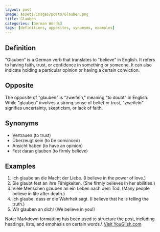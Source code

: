 ```yaml
---
layout: post
image: assets/images/posts/Glauben.png
title: Glauben
categories: [German Words]
tags: [definitions, opposites, synonyms, examples]
---
```


## Definition
"Glauben" is a German verb that translates to "believe" in English. It refers to having faith, trust, or confidence in something or someone. It can also indicate holding a particular opinion or having a certain conviction.

## Opposite
The opposite of "glauben" is "zweifeln," meaning "to doubt" in English. While "glauben" involves a strong sense of belief or trust, "zweifeln" signifies uncertainty, skepticism, or lack of faith.

## Synonyms
- Vertrauen (to trust)
- Überzeugt sein (to be convinced)
- Ansicht haben (to have an opinion)
- Fest daran glauben (to firmly believe)

## Examples
1. Ich glaube an die Macht der Liebe. (I believe in the power of love.)
2. Sie glaubt fest an ihre Fähigkeiten. (She firmly believes in her abilities.)
3. Viele Menschen glauben an ein Leben nach dem Tod. (Many people believe in life after death.)
4. Ich glaube, dass er die Wahrheit sagt. (I believe that he is telling the truth.)
5. Wir glauben an dich! (We believe in you!)

Note: Markdown formatting has been used to structure the post, including headings, lists, and emphasis on certain words.\ <a id="yg-widget-0" class="youglish-widget" data-query="Glauben" data-lang="german" data-components="8412" data-auto-start="0" data-bkg-color="theme_light" data-title="How%20to%20pronounce%20Glauben%20in%20German"  rel="nofollow" href="https://youglish.com">Visit YouGlish.com</a><script async src="https://youglish.com/public/emb/widget.js" charset="utf-8"></script>